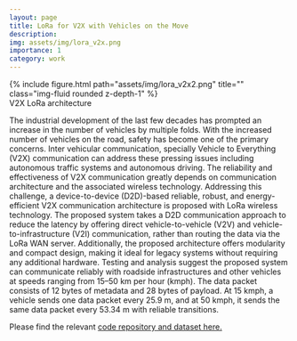 ```yaml
---
layout: page
title: LoRa for V2X with Vehicles on the Move
description:
img: assets/img/lora_v2x.png
importance: 1
category: work
---
```


<div class="row">
    <div class="col-sm mt-3 mt-md-0">
        {% include figure.html path="assets/img/lora_v2x2.png" title="" class="img-fluid rounded z-depth-1" %}
    </div>
</div>
<div class="caption">
    V2X LoRa architecture
</div>

The industrial development of the last few decades has prompted an increase in the
number of vehicles by multiple folds. With the increased number of vehicles on the road, safety has
become one of the primary concerns. Inter vehicular communication, specially Vehicle to Everything
(V2X) communication can address these pressing issues including autonomous traffic systems and
autonomous driving. The reliability and effectiveness of V2X communication greatly depends on
communication architecture and the associated wireless technology. Addressing this challenge, a
device-to-device (D2D)-based reliable, robust, and energy-efficient V2X communication architecture
is proposed with LoRa wireless technology. The proposed system takes a D2D communication
approach to reduce the latency by offering direct vehicle-to-vehicle (V2V) and vehicle-to-infrastructure
(V2I) communication, rather than routing the data via the LoRa WAN server. Additionally, the
proposed architecture offers modularity and compact design, making it ideal for legacy systems
without requiring any additional hardware. Testing and analysis suggest the proposed system
can communicate reliably with roadside infrastructures and other vehicles at speeds ranging from
15–50 km per hour (kmph). The data packet consists of 12 bytes of metadata and 28 bytes of payload.
At 15 kmph, a vehicle sends one data packet every 25.9 m, and at 50 kmph, it sends the same data
packet every 53.34 m with reliable transitions.

Please find the relevant <a href="https://github.com/Foysal1565/COVID-19-Detection-AI-MDPI">code repository and dataset here.</a>

